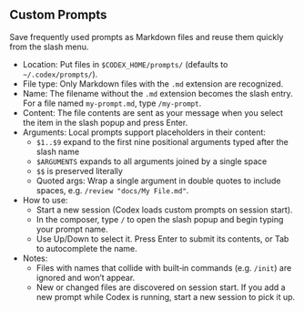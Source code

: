 ## Custom Prompts

Save frequently used prompts as Markdown files and reuse them quickly from the slash menu.

- Location: Put files in `$CODEX_HOME/prompts/` (defaults to `~/.codex/prompts/`).
- File type: Only Markdown files with the `.md` extension are recognized.
- Name: The filename without the `.md` extension becomes the slash entry. For a file named `my-prompt.md`, type `/my-prompt`.
- Content: The file contents are sent as your message when you select the item in the slash popup and press Enter.
- Arguments: Local prompts support placeholders in their content:
  - `$1..$9` expand to the first nine positional arguments typed after the slash name
  - `$ARGUMENTS` expands to all arguments joined by a single space
  - `$$` is preserved literally
  - Quoted args: Wrap a single argument in double quotes to include spaces, e.g. `/review "docs/My File.md"`.
- How to use:
  - Start a new session (Codex loads custom prompts on session start).
  - In the composer, type `/` to open the slash popup and begin typing your prompt name.
  - Use Up/Down to select it. Press Enter to submit its contents, or Tab to autocomplete the name.
- Notes:
  - Files with names that collide with built‑in commands (e.g. `/init`) are ignored and won’t appear.
  - New or changed files are discovered on session start. If you add a new prompt while Codex is running, start a new session to pick it up.
